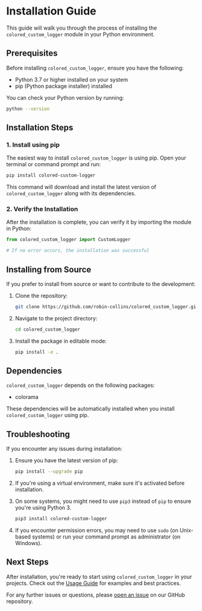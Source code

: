 # Installation Guide

This guide will walk you through the process of installing the `colored_custom_logger` module in your Python environment.

## Prerequisites

Before installing `colored_custom_logger`, ensure you have the following:

- Python 3.7 or higher installed on your system
- pip (Python package installer) installed

You can check your Python version by running:

```bash
python --version
```

## Installation Steps

### 1. Install using pip

The easiest way to install `colored_custom_logger` is using pip. Open your terminal or command prompt and run:

```bash
pip install colored-custom-logger
```

This command will download and install the latest version of `colored_custom_logger` along with its dependencies.

### 2. Verify the Installation

After the installation is complete, you can verify it by importing the module in Python:

```python
from colored_custom_logger import CustomLogger

# If no error occurs, the installation was successful
```

## Installing from Source

If you prefer to install from source or want to contribute to the development:

1. Clone the repository:

   ```bash
   git clone https://github.com/robin-collins/colored_custom_logger.git
   ```

2. Navigate to the project directory:

   ```bash
   cd colored_custom_logger
   ```

3. Install the package in editable mode:

   ```bash
   pip install -e .
   ```

## Dependencies

`colored_custom_logger` depends on the following packages:

- colorama

These dependencies will be automatically installed when you install `colored_custom_logger` using pip.

## Troubleshooting

If you encounter any issues during installation:

1. Ensure you have the latest version of pip:

   ```bash
   pip install --upgrade pip
   ```

2. If you're using a virtual environment, make sure it's activated before installation.

3. On some systems, you might need to use `pip3` instead of `pip` to ensure you're using Python 3.

   ```bash
   pip3 install colored-custom-logger
   ```

4. If you encounter permission errors, you may need to use `sudo` (on Unix-based systems) or run your command prompt as administrator (on Windows).

## Next Steps

After installation, you're ready to start using `colored_custom_logger` in your projects. Check out the [Usage Guide](usage.md) for examples and best practices.

For any further issues or questions, please [open an issue](https://github.com/robin-collins/colored_custom_logger/issues) on our GitHub repository.